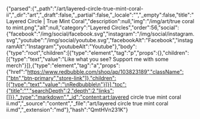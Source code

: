 {"parsed":{"_path":"/art/layered-circle-true-mint-coral-ii","_dir":"art","_draft":false,"_partial":false,"_locale":"","_empty":false,"title":"Layered Circle | True Mint Coral","description":null,"img":"/img/art/true coral to mint.png","alt":null,"category":"Layered Circles","order":56,"social":{"facebook":"/img/social/facebook.svg","instagram":"/img/social/instagram.svg","youtube":"/img/social/youtube.svg","facebookAlt":"Facebook","instagramAlt":"Instagram","youtubeAlt":"Youtube"},"body":{"type":"root","children":[{"type":"element","tag":"p","props":{},"children":[{"type":"text","value":"Like what you see? Support me with some merch"}]},{"type":"element","tag":"a","props":{"href":"https://www.redbubble.com/shop/ap/103823189","className":["btn","btn-primary","store-link"]},"children":[{"type":"text","value":"\nRedbubble\n"}]}],"toc":{"title":"","searchDepth":2,"depth":2,"links":[]}},"_type":"markdown","_id":"content:art:layered circle true mint coral ii.md","_source":"content","_file":"art/layered circle true mint coral ii.md","_extension":"md"},"hash":"QmtHVn231K"}